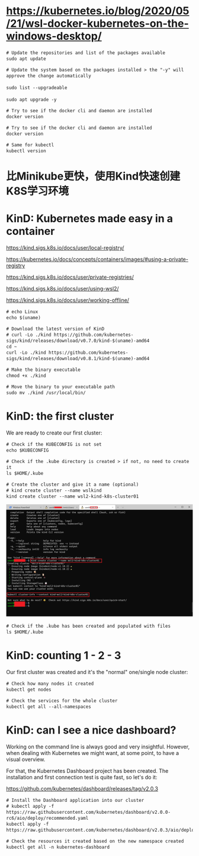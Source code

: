 # https://kubernetes.io/blog/2020/05/21/wsl-docker-kubernetes-on-the-windows-desktop/

```
# Update the repositories and list of the packages available
sudo apt update
```

```
# Update the system based on the packages installed > the "-y" will approve the change automatically

sudo list --upgradeable

sudo apt upgrade -y
```

```
# Try to see if the docker cli and daemon are installed
docker version
```

```
# Try to see if the docker cli and daemon are installed
docker version
```

```
# Same for kubectl
kubectl version
```

# 比Minikube更快，使用Kind快速创建K8S学习环境
# KinD: Kubernetes made easy in a container

https://kind.sigs.k8s.io/docs/user/local-registry/

https://kubernetes.io/docs/concepts/containers/images/#using-a-private-registry

https://kind.sigs.k8s.io/docs/user/private-registries/

https://kind.sigs.k8s.io/docs/user/using-wsl2/

https://kind.sigs.k8s.io/docs/user/working-offline/



```
# echo Linux
echo $(uname)
```

```
# Download the latest version of KinD
# curl -Lo ./kind https://github.com/kubernetes-sigs/kind/releases/download/v0.7.0/kind-$(uname)-amd64
cd ~
curl -Lo ./kind https://github.com/kubernetes-sigs/kind/releases/download/v0.8.1/kind-$(uname)-amd64
```

```
# Make the binary executable
chmod +x ./kind
```

```
# Move the binary to your executable path
sudo mv ./kind /usr/local/bin/
```

# KinD: the first cluster

We are ready to create our first cluster:

```
# Check if the KUBECONFIG is not set
echo $KUBECONFIG
```

```
# Check if the .kube directory is created > if not, no need to create it
ls $HOME/.kube
```

```
# Create the cluster and give it a name (optional)
# kind create cluster --name wslkind
kind create cluster --name wsl2-kind-k8s-cluster01
```

![kind create cluster](images/kind-create-cluster.png)


```
# Check if the .kube has been created and populated with files
ls $HOME/.kube
```


# KinD: counting 1 - 2 - 3

Our first cluster was created and it's the "normal" one/single node cluster:

```
# Check how many nodes it created
kubectl get nodes
```

```
# Check the services for the whole cluster
kubectl get all --all-namespaces
```


# KinD: can I see a nice dashboard?

Working on the command line is always good and very insightful. However, when dealing with Kubernetes we might want, at some point, to have a visual overview.

For that, the Kubernetes Dashboard project has been created. The installation and first connection test is quite fast, so let's do it:


https://github.com/kubernetes/dashboard/releases/tag/v2.0.3

```
# Install the Dashboard application into our cluster
# kubectl apply -f https://raw.githubusercontent.com/kubernetes/dashboard/v2.0.0-rc6/aio/deploy/recommended.yaml
kubectl apply -f https://raw.githubusercontent.com/kubernetes/dashboard/v2.0.3/aio/deploy/recommended.yaml
```

```
# Check the resources it created based on the new namespace created
kubectl get all -n kubernetes-dashboard
```
